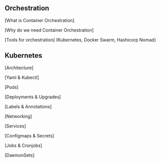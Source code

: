 ## Orchestration
[What is Container Orchestration]

[Why do we need Container Orchestration]

[Tools for orchestration] (Kubernetes, Docker Swarm, Hashicorp Nomad)

## Kubernetes
[Architecture]

[Yaml & Kubectl]

[Pods]

[Deployments & Upgrades]

[Labels & Annotations]

[Networking]

[Services]

[Configmaps & Secrets]

[Jobs & Cronjobs]

[DaemonSets]